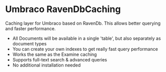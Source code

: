 Umbraco RavenDbCaching
======================

Caching layer for Umbraco based on RavenDb. This allows better querying and faster performance.

- All Documents will be available in a single 'table', but also separately as document types
- You can create your own indexes to get really fast query performance
- Works the same as the Examine caching
- Supports full-text search & advanced queries
- No additional installation needed